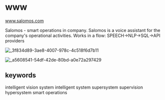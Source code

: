 # www
www.salomos.com


Salomos - smart operations in company. 
Salomos is a voice assistant for the company's operational activities. Works in a flow: SPEECH->NLP->SQL->API providers

![_3f834d89-3ae8-4007-978c-4c518f6d7b11](https://github.com/salomos-com/www/assets/5669657/6ed30938-35fe-40db-9b26-deeeb2f69d3a)




![_a5608541-54df-42de-80bd-a0e72a297429](https://github.com/salomos-com/www/assets/5669657/fdfe07f0-9081-4bca-a8fb-0dc65f11ee72)


## keywords

intelligent vision system
intelligent system
supersystem
supervision
hypersystem
smart operations
